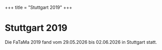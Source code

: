 +++
title = "Stuttgart 2019"
+++

# Stuttgart 2019

Die FaTaMa 2019 fand vom 29.05.2026 bis 02.06.2026 in Stuttgart statt.
